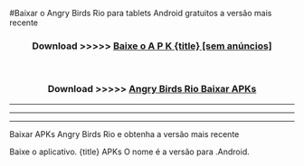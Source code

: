 #Baixar o Angry Birds Rio   para tablets Android gratuitos a versão mais recente


<div align="center">
<h3>Download >>>>> <a href="https://pt-web.web.app/?pt= {title}">Baixe o A P K {title} [sem anúncios]</a></h3><br>

<h3>Download >>>>> <a href="https://pt-web.web.app/?pt= {title}">Angry Birds Rio  Baixar APKs</a></h3>
</div>

----------------------------------------------------------

----------------------------------------------------------

----------------------------------------------------------

Baixar APKs Angry Birds Rio  e obtenha a versão mais recente

Baixe o aplicativo. {title} APKs O nome é a versão para .Android.


